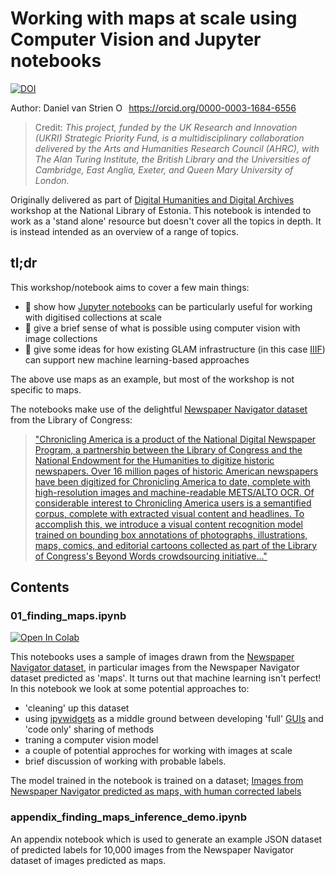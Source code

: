 # Working with maps at scale using Computer Vision and Jupyter notebooks
 

[![DOI](https://zenodo.org/badge/DOI/10.5281/zenodo.4244363.svg)](https://doi.org/10.5281/zenodo.4244363)

Author: Daniel van Strien <a itemprop="sameAs" content="https://orcid.rg/0000-0003-1684-6556" href="https://orcid.org/0000-0003-1684-6556" target="orcid.widget" rel="me noopener noreferrer" style="vertical-align:top;"><img src="https://orcid.org/sites/default/files/images/orcid_16x16.png" style="width:1em;margin-right:.5em;" alt="ORCID iD icon">https://orcid.org/0000-0003-1684-6556</a>

> Credit: *This project, funded by the UK Research and Innovation (UKRI) Strategic Priority Fund, is a multidisciplinary collaboration delivered by the Arts and Humanities Research Council (AHRC), with The Alan Turing Institute, the British Library and the Universities of Cambridge, East Anglia, Exeter, and Queen Mary University of London.*

Originally delivered as part of [Digital Humanities and Digital Archives](https://web.archive.org/web/20201103155204/https://www.nlib.ee/en/node/8579) workshop at the National Library of Estonia. This notebook is intended to work as a 'stand alone' resource but doesn't cover all the topics in depth. It is instead intended as an overview of a range of topics. 

## tl;dr 

This workshop/notebook aims to cover a few main things:
- 📒 show how [Jupyter notebooks](https://jupyter.org/) can be particularly useful for working with digitised collections at scale
- 👀 give a brief sense of what is possible using computer vision with image collections 
- 🤖 give some ideas for how existing GLAM infrastructure (in this case [IIIF](iiif.io/)) can support new machine learning-based approaches 

The above use maps as an example, but most of the workshop is not specific to maps. 

The notebooks make use of the delightful [Newspaper Navigator dataset](news-navigator.labs.loc.gov/) from the Library of Congress: 
> ["Chronicling America is a product of the National Digital Newspaper Program, a partnership between the Library of Congress and the National Endowment for the Humanities to digitize historic newspapers. Over 16 million pages of historic American newspapers have been digitized for Chronicling America to date, complete with high-resolution images and machine-readable METS/ALTO OCR. Of considerable interest to Chronicling America users is a semantified corpus, complete with extracted visual content and headlines. To accomplish this, we introduce a visual content recognition model trained on bounding box annotations of photographs, illustrations, maps, comics, and editorial cartoons collected as part of the Library of Congress's Beyond Words crowdsourcing initiative..."](https://arxiv.org/abs/2005.01583)


## Contents 
### 01_finding_maps.ipynb

[![Open In Colab](https://colab.research.google.com/assets/colab-badge.svg)](https://colab.research.google.com/github/Living-with-machines/maps-at-scale-using-computer-vision-and-jupyter-notebooks/blob/main/01_finding_maps.ipynb)

This notebooks uses a sample of images drawn from the [Newspaper Navigator dataset](news-navigator.labs.loc.gov/), in particular images from the Newspaper Navigator dataset predicted as 'maps'. It turns out that machine learning isn't perfect! In this notebook we look at some potential approaches to:
- 'cleaning' up this dataset 
- using [ipywidgets](https://ipywidgets.readthedocs.io/en/stable/) as a middle ground between developing 'full' [GUIs](https://en.wikipedia.org/wiki/Graphical_user_interface) and 'code only' sharing of methods
- traning a computer vision model 
- a couple of potential approches for working with images at scale
- brief discussion of working with probable labels. 

The model trained in the notebook is trained on a dataset; [Images from Newspaper Navigator predicted as maps, with human corrected labels](https://zenodo.org/record/4156510)


### appendix_finding_maps_inference_demo.ipynb 
An appendix notebook which is used to generate an example JSON dataset of predicted labels for 10,000 images from the Newspaper Navigator dataset of images predicted as maps.  
